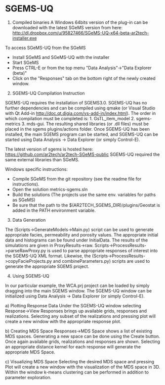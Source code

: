 SGEMS-UQ
=======

1)  Compiled binaries
A Windows 64bits version of the plug-in can be downloaded with the latest SGeMS version from 
here: http://dl.dropbox.com/u/95827466/SGeMS-UQ-x64-beta-ar2tech-installer.exe

To access SGeMS-UQ from the SGeMS
 - Install SGeMS and SGeMS-UQ with the installer
 - Start SGeMS
 - Press CTRL-E or from the top menu "Data Analysis"->"Data Explorer (beta)"
 - Click on the "Responses" tab on the bottom right of the newly created window.

2) SGEMS-UQ Compilation Instruction

SGEMS-UQ requires the installation of SGEMS3.0. SGEMS-UQ has no further dependencies and can be compiled using 
qmake (or Visual Studio with Qt Add-in http://doc.qt.digia.com/vs-add-in/index.html). The order in which compilation 
must be completed is: 1. GsTL_item_model 2. sgems-metrics 3. mds-gui. The resulting shared libraries (or .dll files) must 
be placed in the sgems plugins/actions folder. Once SGEMS-UQ has been installed, the main SGEMS program can be started, 
and SGEMS-UQ can be started using Data Analysis -> Data Explorer (or simply Control-E). 

The latest version of sgems is hosted here: https://github.com/ar2tech/ar2tech-SGeMS-public
SGEMS-UQ required the same external libraries than SGeMS.

Windows specific instructions:
 - Compile SGeMS from the git repository (see the readme file for instructions).
 - Open the solution metrics-sgems.sln
 - Build the solutions (The projects use the same env. variables for paths as SGeMS)
 - Be sure that the path to the $(AR2TECH_SGEMS_DIR)/plugins/Geostat is added in the PATH environment variable.

3) Data Generation

The (Scripts->GenerateModels->Main.py) script can be used to generate appropriate facies, permeability and porosity values. 
The appropriate initial data and histograms can be found under InitialData. The results of the simulations are given in ProxyResults->raw. 
Scripts->ProcessResults->parseRawProxy.py is used to parse appropriate responses of interest into the SGEMS-UQ XML format. 
Likewise, the (Scripts->ProcessResults->copyFacieProjects.py and combineParameters.py) scripts are used to generate the appropriate SGEMS project.

4) Using SGEMS-UQ

In our particular example, the WCA.prj project can be loaded by simply dragging into the main SGEMS window. 
The SGEMS-UQ window can be initialized using Data Analysis -> Data Explorer (or simply Control-E).

a) Plotting Response Data
Under the SGEMS-UQ window selecting Response->View Responses brings up available grids, responses and realizations. 
Selecting any subset of the realizations and pressing plot will create a new window with the appropriate response plot.

b) Creating MDS Space
Responses->MDS Space shows a list of existing MDS spaces. Generating a new space can be done using the Create button. 
Once again available grids, realizations and responses are shown. Selecting an appropriate distance kernel for 
each response will generate the appropriate MDS Space.

c) Visualizing MDS Space
Selecting the desired MDS space and pressing Plot will create a new window with the visualization of the MDS space in 3D. 
Within the window k-means clustering can be performed in addition to parameter exploration.